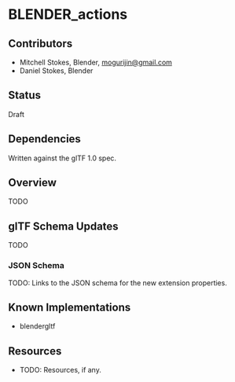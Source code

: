 # BLENDER\_actions

## Contributors

* Mitchell Stokes, Blender, mogurijin@gmail.com
* Daniel Stokes, Blender

## Status

Draft

## Dependencies

Written against the glTF 1.0 spec.

## Overview

TODO

## glTF Schema Updates

TODO

### JSON Schema

TODO: Links to the JSON schema for the new extension properties.

## Known Implementations

* blendergltf

## Resources

* TODO: Resources, if any.
